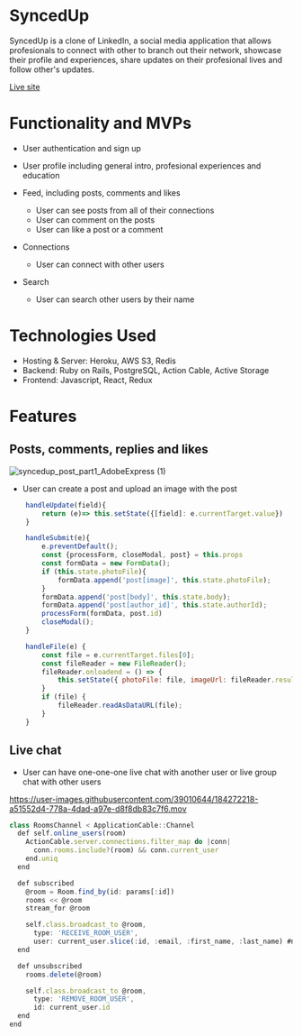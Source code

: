# SyncedUp

SyncedUp is a clone of LinkedIn, a social media application that allows profesionals to connect with other to branch out their network, showcase their profile and experiences, share updates on their profesional lives and follow other's updates. 

[Live site](https://syncedup1.herokuapp.com/#/)

# Functionality and MVPs

* User authentication and sign up

* User profile including general intro, profesional experiences and education

* Feed, including posts, comments and likes 
    * User can see posts from all of their connections
    * User can comment on the posts
    * User can like a post or a comment 
* Connections 
    * User can connect with other users
* Search
    * User can search other users by their name

# Technologies Used

* Hosting & Server: Heroku, AWS S3, Redis
* Backend: Ruby on Rails, PostgreSQL, Action Cable, Active Storage
* Frontend: Javascript, React, Redux

 # Features
 ## Posts, comments, replies and likes
![syncedup_post_part1_AdobeExpress (1)](https://user-images.githubusercontent.com/39010644/184062647-c27e1f6f-5ab7-49f0-9ad8-f08f947b56c5.gif)
* User can create a post and upload an image with the post
```js
    handleUpdate(field){
        return (e)=> this.setState({[field]: e.currentTarget.value})
    }

    handleSubmit(e){
        e.preventDefault();
        const {processForm, closeModal, post} = this.props
        const formData = new FormData();
        if (this.state.photoFile){
            formData.append('post[image]', this.state.photoFile);
        }
        formData.append('post[body]', this.state.body);
        formData.append('post[author_id]', this.state.authorId);
        processForm(formData, post.id)
        closeModal();
    }

    handleFile(e) {
        const file = e.currentTarget.files[0];
        const fileReader = new FileReader();
        fileReader.onloadend = () => {
            this.setState({ photoFile: file, imageUrl: fileReader.result })
        }
        if (file) {
            fileReader.readAsDataURL(file);
        }
    }
```

 ## Live chat
 * User can have one-one-one live chat with another user or live group chat with other users <br />

https://user-images.githubusercontent.com/39010644/184272218-a51552d4-778a-4dad-a97e-d8f8db83c7f6.mov

```js
class RoomsChannel < ApplicationCable::Channel
  def self.online_users(room)
    ActionCable.server.connections.filter_map do |conn| 
      conn.rooms.include?(room) && conn.current_user
    end.uniq
  end

  def subscribed
    @room = Room.find_by(id: params[:id])
    rooms << @room
    stream_for @room

    self.class.broadcast_to @room, 
      type: 'RECEIVE_ROOM_USER',
      user: current_user.slice(:id, :email, :first_name, :last_name) #need to update
  end

  def unsubscribed
    rooms.delete(@room)

    self.class.broadcast_to @room, 
      type: 'REMOVE_ROOM_USER',
      id: current_user.id
  end
end

```


 
